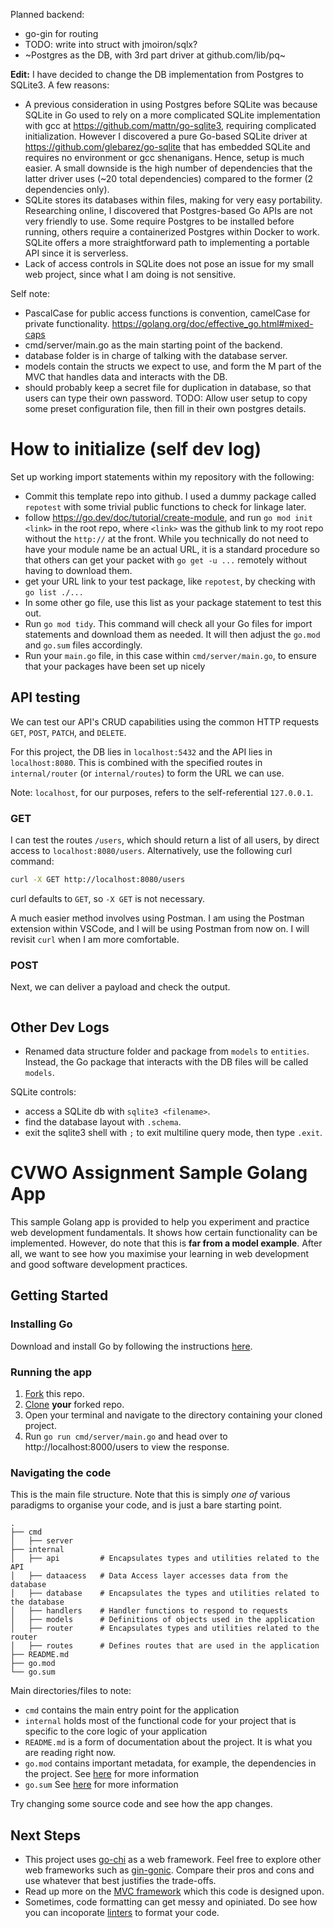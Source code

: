 Planned backend:
- go-gin for routing
- TODO: write into struct with jmoiron/sqlx?
- ~Postgres as the DB, with 3rd part driver at github.com/lib/pq~
  
**Edit:** I have decided to change the DB implementation from Postgres to SQLite3. A few reasons:
  - A previous consideration in using Postgres before SQLite was because SQLite in Go used to rely on a more complicated SQLite implementation with gcc at https://github.com/mattn/go-sqlite3, requiring complicated initialization. However I discovered a pure Go-based SQLite driver at https://github.com/glebarez/go-sqlite that has embedded SQLite and requires no environment or gcc shenanigans. Hence, setup is much easier. A small downside is the high number of dependencies that the latter driver uses (~20 total dependencies) compared to the former (2 dependencies only).
  - SQLite stores its databases within files, making for very easy portability. Researching online, I discovered that Postgres-based Go APIs are not very friendly to use. Some require Postgres to be installed before running, others require a containerized Postgres within Docker to work. SQLite offers a more straightforward path to implementing a portable API since it is serverless.
  - Lack of access controls in SQLite does not pose an issue for my small web project, since what I am doing is not sensitive.

  Self note:
  - PascalCase for public access functions is convention, camelCase for private functionality. https://golang.org/doc/effective_go.html#mixed-caps
  - cmd/server/main.go as the main starting point of the backend.
  - database folder is in charge of talking with the database server.
  - models contain the structs we expect to use, and form the M part of the MVC that handles data and interacts with the DB.
  - should probably keep a secret file for duplication in database, so that users can type their own password. TODO: Allow user setup to copy some preset configuration file, then fill in their own postgres details.

# How to initialize (self dev log)
Set up working import statements within my repository with the following:
- Commit this template repo into github. I used a dummy package called `repotest` with some trivial public functions to check for linkage later.
- follow https://go.dev/doc/tutorial/create-module, and run `go mod init <link>` in the root repo, where `<link>` was the github link to my root repo without the `http://` at the front. While you technically do not need to have your module name be an actual URL, it is a standard procedure so that others can get your packet with `go get -u ...` remotely without having to download them.
- get your URL link to your test package, like `repotest`, by checking with `go list ./...`
- In some other go file, use this list as your package statement to test this out.
- Run `go mod tidy`. This command will check all your Go files for import statements and download them as needed. It will then adjust the `go.mod` and `go.sum` files accordingly.
- Run your `main.go` file, in this case within `cmd/server/main.go`, to ensure that your packages have been set up nicely

## API testing
We can test our API's CRUD capabilities using the common HTTP requests `GET`, `POST`, `PATCH`, and `DELETE`.

For this project, the DB lies in `localhost:5432` and the API lies in `localhost:8080`. This is combined with the specified routes in `internal/router` (or `internal/routes`) to form the URL we can use.

Note: `localhost`, for our purposes, refers to the self-referential `127.0.0.1`.

### GET
I can test the routes `/users`, which should return a list of all users, by direct access to `localhost:8080/users`. Alternatively, use the following curl command:
```Bash
curl -X GET http://localhost:8080/users
```
curl defaults to `GET`, so `-X GET` is not necessary.

A much easier method involves using Postman. I am using the Postman extension within VSCode, and I will be using Postman from now on. I will revisit `curl` when I am more comfortable.

### POST
Next, we can deliver a payload and check the output.
```Bash

```

## Other Dev Logs

- Renamed data structure folder and package from `models` to `entities`. Instead, the Go package that interacts with the DB files will be called `models`.

SQLite controls: 
- access a SQLite db with `sqlite3 <filename>`.
- find the database layout with `.schema`.
- exit the sqlite3 shell with `;` to exit multiline query mode, then type `.exit`.

# CVWO Assignment Sample Golang App

This sample Golang app is provided to help you experiment and practice web development fundamentals.
It shows how certain functionality can be implemented.
However, do note that this is **far from a model example**.
After all, we want to see how you maximise your learning in web development
and good software development practices.

## Getting Started

### Installing Go

Download and install Go by following the instructions [here](https://go.dev/doc/install).

### Running the app
1. [Fork](https://docs.github.com/en/get-started/quickstart/fork-a-repo#forking-a-repository) this repo.
2. [Clone](https://docs.github.com/en/get-started/quickstart/fork-a-repo#cloning-your-forked-repository) **your** forked repo.
3. Open your terminal and navigate to the directory containing your cloned project.
4. Run `go run cmd/server/main.go` and head over to http://localhost:8000/users to view the response.


### Navigating the code
This is the main file structure. Note that this is simply *one of* various paradigms to organise your code, and is just a bare starting point.
```
.
├── cmd
│   ├── server
├── internal
│   ├── api         # Encapsulates types and utilities related to the API
│   ├── dataacess   # Data Access layer accesses data from the database
│   ├── database    # Encapsulates the types and utilities related to the database
│   ├── handlers    # Handler functions to respond to requests
│   ├── models      # Definitions of objects used in the application
│   ├── router      # Encapsulates types and utilities related to the router
│   ├── routes      # Defines routes that are used in the application
├── README.md
├── go.mod
└── go.sum
```

Main directories/files to note:
* `cmd` contains the main entry point for the application
* `internal` holds most of the functional code for your project that is specific to the core logic of your application
* `README.md` is a form of documentation about the project. It is what you are reading right now.
* `go.mod` contains important metadata, for example, the dependencies in the project. See [here](https://go.dev/ref/mod) for more information
* `go.sum` See [here](https://go.dev/ref/mod) for more information

Try changing some source code and see how the app changes.

## Next Steps

* This project uses [go-chi](https://github.com/go-chi/chi) as a web framework. Feel free to explore other web frameworks such as [gin-gonic](https://github.com/gin-gonic/gin). Compare their pros and cons and use whatever that best justifies the trade-offs.
* Read up more on the [MVC framework](https://developer.mozilla.org/en-US/docs/Glossary/MVC) which this code is designed upon.
* Sometimes, code formatting can get messy and opiniated. Do see how you can incoporate [linters](https://github.com/golangci/golangci-lint) to format your code.
